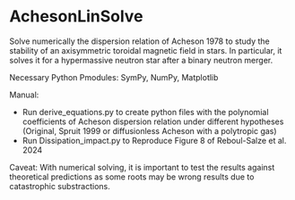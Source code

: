 # AchesonLinSolve
Solve numerically the dispersion relation of Acheson 1978 to study the stability of an axisymmetric toroidal magnetic field in stars. In particular, it solves it for a hypermassive neutron star after a binary neutron merger. 

Necessary Python Pmodules: SymPy, NumPy, Matplotlib

Manual: 
- Run derive_equations.py to create python files with the polynomial coefficients of Acheson dispersion relation under different hypotheses (Original, Spruit 1999 or diffusionless Acheson with a polytropic gas)
- Run Dissipation_impact.py to Reproduce Figure 8 of Reboul-Salze et al. 2024

Caveat: 
With numerical solving, it is important to test the results against theoretical predictions as some roots may be wrong results due to catastrophic substractions.
